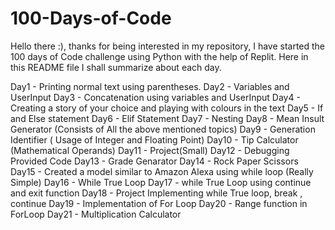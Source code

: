 # 100-Days-of-Code
Hello there :), thanks for being interested in my repository, I have started the 100 days of Code challenge using Python with the help of Replit.
Here in this README file I shall summarize about each day.

Day1 - Printing normal text using parentheses.
Day2 - Variables and UserInput
Day3 - Concatenation using variables and UserInput
Day4 - Creating a story of your choice and playing with colours in the text
Day5 - If and Else statement
Day6 - Elif Statement
Day7 - Nesting
Day8 - Mean Insult Generator (Consists of All the above mentioned topics)
Day9 - Generation Identifier  ( Usage of Integer and Floating Point)
Day10 - Tip Calculator (Mathematical Operands)
Day11 - Project(Small)
Day12 - Debugging Provided Code
Day13 - Grade Genarator
Day14 - Rock Paper Scissors
Day15 - Created a model similar to Amazon Alexa  using while loop (Really Simple)
Day16 - While True Loop
Day17 - while True Loop using continue and exit function
Day18 - Project Implementing while True loop, break , continue
Day19 - Implementation of For Loop
Day20 - Range function in ForLoop
Day21 - Multiplication Calculator
